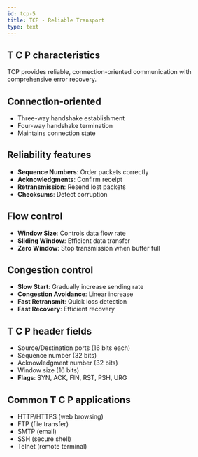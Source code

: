 ```yaml
---
id: tcp-5
title: TCP - Reliable Transport
type: text
---
```


## T C P characteristics

TCP provides reliable, connection-oriented communication with comprehensive error recovery.

## Connection-oriented

- Three-way handshake establishment
- Four-way handshake termination
- Maintains connection state

## Reliability features

- **Sequence Numbers**: Order packets correctly
- **Acknowledgments**: Confirm receipt
- **Retransmission**: Resend lost packets
- **Checksums**: Detect corruption

## Flow control

- **Window Size**: Controls data flow rate
- **Sliding Window**: Efficient data transfer
- **Zero Window**: Stop transmission when buffer full

## Congestion control

- **Slow Start**: Gradually increase sending rate
- **Congestion Avoidance**: Linear increase
- **Fast Retransmit**: Quick loss detection
- **Fast Recovery**: Efficient recovery

## T C P header fields

- Source/Destination ports (16 bits each)
- Sequence number (32 bits)
- Acknowledgment number (32 bits)
- Window size (16 bits)
- **Flags**: SYN, ACK, FIN, RST, PSH, URG

## Common  T C P applications

- HTTP/HTTPS (web browsing)
- FTP (file transfer)
- SMTP (email)
- SSH (secure shell)
- Telnet (remote terminal)